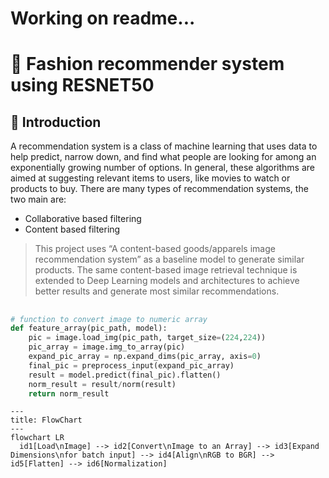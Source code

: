 # Working on readme... 
# 🥼 Fashion recommender system using RESNET50

## 💮 Introduction
A recommendation system is a class of machine learning that uses data to help predict, narrow down, and find what people are looking for among an exponentially growing number of options. In general, these algorithms are aimed at suggesting relevant items to users, like movies to watch or products to buy. There are many types of recommendation systems, the two main are:
- Collaborative based filtering
- Content based filtering

> This project uses “A content-based goods/apparels image recommendation system” as a baseline model to generate similar products. The same content-based image retrieval technique is extended to Deep Learning models and architectures to achieve better results and generate most similar recommendations.

## 

```python
# function to convert image to numeric array
def feature_array(pic_path, model):
    pic = image.load_img(pic_path, target_size=(224,224))
    pic_array = image.img_to_array(pic)
    expand_pic_array = np.expand_dims(pic_array, axis=0)
    final_pic = preprocess_input(expand_pic_array)
    result = model.predict(final_pic).flatten()
    norm_result = result/norm(result)
    return norm_result
```
```mermaid
---
title: FlowChart
---
flowchart LR
  id1[Load\nImage] --> id2[Convert\nImage to an Array] --> id3[Expand Dimensions\nfor batch input] --> id4[Align\nRGB to BGR] --> id5[Flatten] --> id6[Normalization]
```
